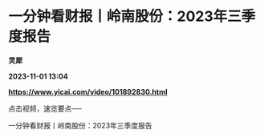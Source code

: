 # 一分钟看财报丨岭南股份：2023年三季度报告
**灵犀**

**2023-11-01 13:04**

**https://www.yicai.com/video/101892830.html**

点击视频，速览要点──

一分钟看财报丨岭南股份：2023年三季度报告